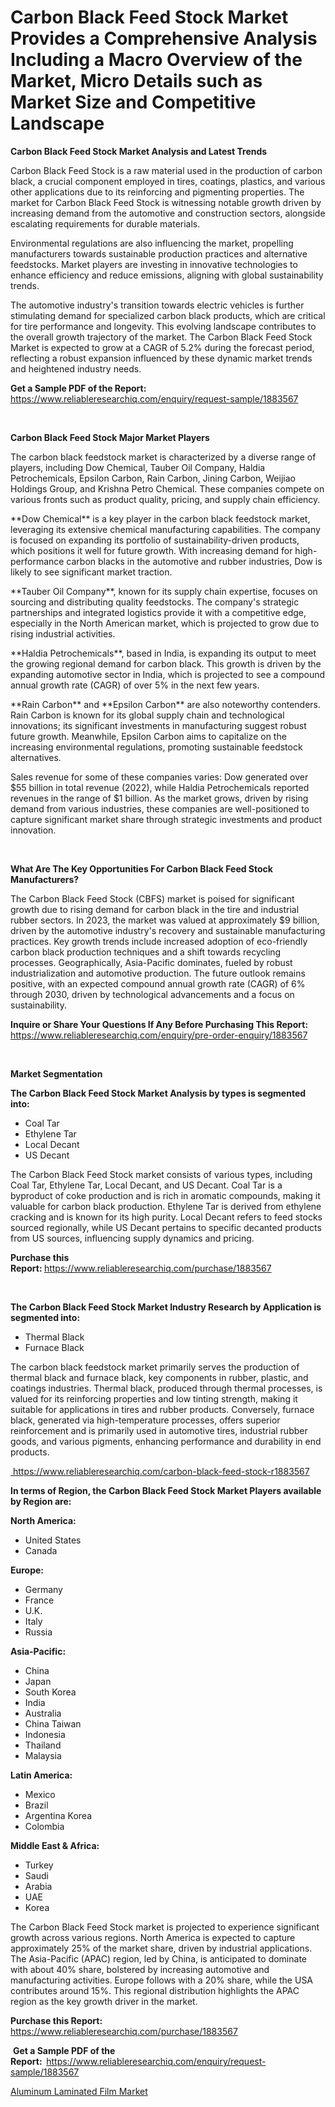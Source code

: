 <p><h1>Carbon Black Feed Stock Market Provides a Comprehensive Analysis Including a Macro Overview of the Market, Micro Details such as Market Size and Competitive Landscape</h1></p><p><strong>Carbon Black Feed Stock Market Analysis and Latest Trends</strong></p>
<p><p>Carbon Black Feed Stock is a raw material used in the production of carbon black, a crucial component employed in tires, coatings, plastics, and various other applications due to its reinforcing and pigmenting properties. The market for Carbon Black Feed Stock is witnessing notable growth driven by increasing demand from the automotive and construction sectors, alongside escalating requirements for durable materials. </p><p>Environmental regulations are also influencing the market, propelling manufacturers towards sustainable production practices and alternative feedstocks. Market players are investing in innovative technologies to enhance efficiency and reduce emissions, aligning with global sustainability trends. </p><p>The automotive industry's transition towards electric vehicles is further stimulating demand for specialized carbon black products, which are critical for tire performance and longevity. This evolving landscape contributes to the overall growth trajectory of the market. The Carbon Black Feed Stock Market is expected to grow at a CAGR of 5.2% during the forecast period, reflecting a robust expansion influenced by these dynamic market trends and heightened industry needs.</p></p>
<p><strong>Get a Sample PDF of the Report:&nbsp;</strong> <a href="https://www.reliableresearchiq.com/enquiry/request-sample/1883567?utm_campaign=1088&utm_medium=2&utm_source=Github&utm_content=ia&utm_term=31012025&utm_id=carbon-black-feed-stock">https://www.reliableresearchiq.com/enquiry/request-sample/1883567</a></p>
<p>&nbsp;</p>
<p><strong>Carbon Black Feed Stock Major Market Players</strong></p>
<p><p>The carbon black feedstock market is characterized by a diverse range of players, including Dow Chemical, Tauber Oil Company, Haldia Petrochemicals, Epsilon Carbon, Rain Carbon, Jining Carbon, Weijiao Holdings Group, and Krishna Petro Chemical. These companies compete on various fronts such as product quality, pricing, and supply chain efficiency.</p><p>**Dow Chemical** is a key player in the carbon black feedstock market, leveraging its extensive chemical manufacturing capabilities. The company is focused on expanding its portfolio of sustainability-driven products, which positions it well for future growth. With increasing demand for high-performance carbon blacks in the automotive and rubber industries, Dow is likely to see significant market traction.</p><p>**Tauber Oil Company**, known for its supply chain expertise, focuses on sourcing and distributing quality feedstocks. The company's strategic partnerships and integrated logistics provide it with a competitive edge, especially in the North American market, which is projected to grow due to rising industrial activities.</p><p>**Haldia Petrochemicals**, based in India, is expanding its output to meet the growing regional demand for carbon black. This growth is driven by the expanding automotive sector in India, which is projected to see a compound annual growth rate (CAGR) of over 5% in the next few years.</p><p>**Rain Carbon** and **Epsilon Carbon** are also noteworthy contenders. Rain Carbon is known for its global supply chain and technological innovations; its significant investments in manufacturing suggest robust future growth. Meanwhile, Epsilon Carbon aims to capitalize on the increasing environmental regulations, promoting sustainable feedstock alternatives.</p><p>Sales revenue for some of these companies varies: Dow generated over $55 billion in total revenue (2022), while Haldia Petrochemicals reported revenues in the range of $1 billion. As the market grows, driven by rising demand from various industries, these companies are well-positioned to capture significant market share through strategic investments and product innovation.</p></p>
<p>&nbsp;</p>
<p><strong>What Are The Key Opportunities For Carbon Black Feed Stock Manufacturers?</strong></p>
<p><p>The Carbon Black Feed Stock (CBFS) market is poised for significant growth due to rising demand for carbon black in the tire and industrial rubber sectors. In 2023, the market was valued at approximately $9 billion, driven by the automotive industry's recovery and sustainable manufacturing practices. Key growth trends include increased adoption of eco-friendly carbon black production techniques and a shift towards recycling processes. Geographically, Asia-Pacific dominates, fueled by robust industrialization and automotive production. The future outlook remains positive, with an expected compound annual growth rate (CAGR) of 6% through 2030, driven by technological advancements and a focus on sustainability.</p></p>
<p><strong>Inquire or Share Your Questions If Any Before Purchasing This Report:</strong> <a href="https://www.reliableresearchiq.com/enquiry/pre-order-enquiry/1883567?utm_campaign=1088&utm_medium=2&utm_source=Github&utm_content=ia&utm_term=31012025&utm_id=carbon-black-feed-stock">https://www.reliableresearchiq.com/enquiry/pre-order-enquiry/1883567</a></p>
<p>&nbsp;</p>
<p><strong>Market Segmentation</strong></p>
<p><strong>The Carbon Black Feed Stock Market Analysis by types is segmented into:</strong></p>
<p><ul><li>Coal Tar</li><li>Ethylene Tar</li><li>Local Decant</li><li>US Decant</li></ul></p>
<p><p>The Carbon Black Feed Stock market consists of various types, including Coal Tar, Ethylene Tar, Local Decant, and US Decant. Coal Tar is a byproduct of coke production and is rich in aromatic compounds, making it valuable for carbon black production. Ethylene Tar is derived from ethylene cracking and is known for its high purity. Local Decant refers to feed stocks sourced regionally, while US Decant pertains to specific decanted products from US sources, influencing supply dynamics and pricing.</p></p>
<p><strong>Purchase this Report:&nbsp;</strong><a href="https://www.reliableresearchiq.com/purchase/1883567?utm_campaign=1088&utm_medium=2&utm_source=Github&utm_content=ia&utm_term=31012025&utm_id=carbon-black-feed-stock">https://www.reliableresearchiq.com/purchase/1883567</a></p>
<p>&nbsp;</p>
<p><strong>The Carbon Black Feed Stock Market Industry Research by Application is segmented into:</strong></p>
<p><ul><li>Thermal Black</li><li>Furnace Black</li></ul></p>
<p><p>The carbon black feedstock market primarily serves the production of thermal black and furnace black, key components in rubber, plastic, and coatings industries. Thermal black, produced through thermal processes, is valued for its reinforcing properties and low tinting strength, making it suitable for applications in tires and rubber products. Conversely, furnace black, generated via high-temperature processes, offers superior reinforcement and is primarily used in automotive tires, industrial rubber goods, and various pigments, enhancing performance and durability in end products.</p></p>
<p><a href="https://www.reliableresearchiq.com/carbon-black-feed-stock-r1883567?utm_campaign=1088&utm_medium=2&utm_source=Github&utm_content=ia&utm_term=31012025&utm_id=carbon-black-feed-stock">&nbsp;https://www.reliableresearchiq.com/carbon-black-feed-stock-r1883567</a></p>
<p><strong>In terms of Region, the Carbon Black Feed Stock Market Players available by Region are:</strong></p>
<p>
    <p> <strong> North America: </strong>
        <ul>
            <li>United States</li>
            <li>Canada</li>
        </ul>
        </p> 
    <p> <strong> Europe: </strong>
        <ul>
            <li>Germany</li>
            <li>France</li>
            <li>U.K.</li>
            <li>Italy</li>
            <li>Russia</li>
        </ul>
        </p> 
    <p> <strong> Asia-Pacific: </strong>
        <ul>
            <li>China</li>
            <li>Japan</li>
            <li>South Korea</li>
            <li>India</li>
            <li>Australia</li>
            <li>China Taiwan</li>
            <li>Indonesia</li>
            <li>Thailand</li>
            <li>Malaysia</li>
        </ul>
        </p> 
    <p> <strong> Latin America: </strong>
        <ul>
            <li>Mexico</li>
            <li>Brazil</li>
            <li>Argentina Korea</li>
            <li>Colombia</li>
        </ul>
        </p> 
    <p> <strong> Middle East & Africa: </strong>
        <ul>
            <li>Turkey</li>
            <li>Saudi</li>
            <li>Arabia</li>
            <li>UAE</li>
            <li>Korea</li>
        </ul>
    </p>
    </p>
<p><p>The Carbon Black Feed Stock market is projected to experience significant growth across various regions. North America is expected to capture approximately 25% of the market share, driven by industrial applications. The Asia-Pacific (APAC) region, led by China, is anticipated to dominate with about 40% share, bolstered by increasing automotive and manufacturing activities. Europe follows with a 20% share, while the USA contributes around 15%. This regional distribution highlights the APAC region as the key growth driver in the market.</p></p>
<p><strong>Purchase this Report: </strong><a href="https://www.reliableresearchiq.com/purchase/1883567?utm_campaign=1088&utm_medium=2&utm_source=Github&utm_content=ia&utm_term=31012025&utm_id=carbon-black-feed-stock">https://www.reliableresearchiq.com/purchase/1883567</a></p>
<p>&nbsp;<strong>Get a Sample PDF of the Report:&nbsp;&nbsp;</strong><a href="https://www.reliableresearchiq.com/enquiry/request-sample/1883567?utm_campaign=1088&utm_medium=2&utm_source=Github&utm_content=ia&utm_term=31012025&utm_id=carbon-black-feed-stock">https://www.reliableresearchiq.com/enquiry/request-sample/1883567</a></p>
<p><strong></strong></p>
<p><p><a href="https://github.com/muvdibezuh/Market-Research-Report-List-1/blob/main/aluminum-laminated-film-market.md?utm_campaign=1088&utm_medium=2&utm_source=Github&utm_content=ia&utm_term=31012025&utm_id=carbon-black-feed-stock">Aluminum Laminated Film Market</a></p></p>